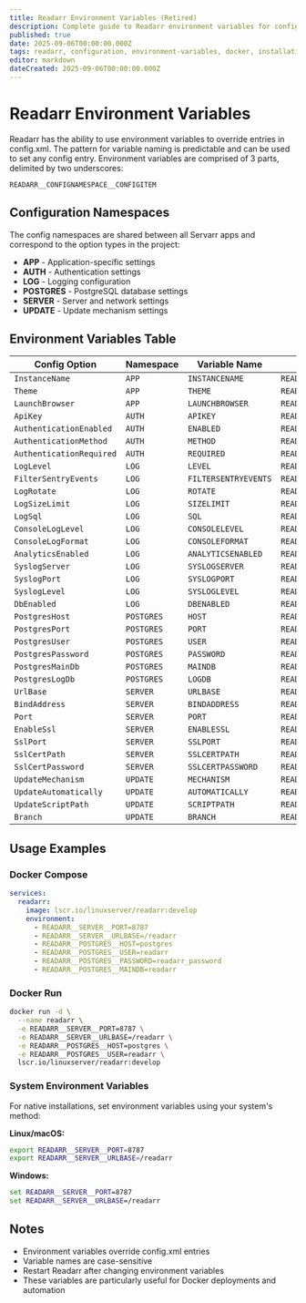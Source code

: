 ```yaml
---
title: Readarr Environment Variables (Retired)
description: Complete guide to Readarr environment variables for configuration management including Docker, database, authentication, and server settings
published: true
date: 2025-09-06T00:00:00.000Z
tags: readarr, configuration, environment-variables, docker, installation, postgres
editor: markdown
dateCreated: 2025-09-06T00:00:00.000Z
---
```


# Readarr Environment Variables

Readarr has the ability to use environment variables to override entries in config.xml. The pattern for variable naming is predictable and can be used to set any config entry. Environment variables are comprised of 3 parts, delimited by two underscores:

`READARR__CONFIGNAMESPACE__CONFIGITEM`

## Configuration Namespaces

The config namespaces are shared between all Servarr apps and correspond to the option types in the project:

- **APP** - Application-specific settings
- **AUTH** - Authentication settings
- **LOG** - Logging configuration
- **POSTGRES** - PostgreSQL database settings
- **SERVER** - Server and network settings
- **UPDATE** - Update mechanism settings

## Environment Variables Table

| Config Option | Namespace | Variable Name | Full Environment Variable |
|---------------|-----------|---------------|---------------------------|
| `InstanceName` | `APP` | `INSTANCENAME` | `READARR__APP__INSTANCENAME` |
| `Theme` | `APP` | `THEME` | `READARR__APP__THEME` |
| `LaunchBrowser` | `APP` | `LAUNCHBROWSER` | `READARR__APP__LAUNCHBROWSER` |
| `ApiKey` | `AUTH` | `APIKEY` | `READARR__AUTH__APIKEY` |
| `AuthenticationEnabled` | `AUTH` | `ENABLED` | `READARR__AUTH__ENABLED` |
| `AuthenticationMethod` | `AUTH` | `METHOD` | `READARR__AUTH__METHOD` |
| `AuthenticationRequired` | `AUTH` | `REQUIRED` | `READARR__AUTH__REQUIRED` |
| `LogLevel` | `LOG` | `LEVEL` | `READARR__LOG__LEVEL` |
| `FilterSentryEvents` | `LOG` | `FILTERSENTRYEVENTS` | `READARR__LOG__FILTERSENTRYEVENTS` |
| `LogRotate` | `LOG` | `ROTATE` | `READARR__LOG__ROTATE` |
| `LogSizeLimit` | `LOG` | `SIZELIMIT` | `READARR__LOG__SIZELIMIT` |
| `LogSql` | `LOG` | `SQL` | `READARR__LOG__SQL` |
| `ConsoleLogLevel` | `LOG` | `CONSOLELEVEL` | `READARR__LOG__CONSOLELEVEL` |
| `ConsoleLogFormat` | `LOG` | `CONSOLEFORMAT` | `READARR__LOG__CONSOLEFORMAT` |
| `AnalyticsEnabled` | `LOG` | `ANALYTICSENABLED` | `READARR__LOG__ANALYTICSENABLED` |
| `SyslogServer` | `LOG` | `SYSLOGSERVER` | `READARR__LOG__SYSLOGSERVER` |
| `SyslogPort` | `LOG` | `SYSLOGPORT` | `READARR__LOG__SYSLOGPORT` |
| `SyslogLevel` | `LOG` | `SYSLOGLEVEL` | `READARR__LOG__SYSLOGLEVEL` |
| `DbEnabled` | `LOG` | `DBENABLED` | `READARR__LOG__DBENABLED` |
| `PostgresHost` | `POSTGRES` | `HOST` | `READARR__POSTGRES__HOST` |
| `PostgresPort` | `POSTGRES` | `PORT` | `READARR__POSTGRES__PORT` |
| `PostgresUser` | `POSTGRES` | `USER` | `READARR__POSTGRES__USER` |
| `PostgresPassword` | `POSTGRES` | `PASSWORD` | `READARR__POSTGRES__PASSWORD` |
| `PostgresMainDb` | `POSTGRES` | `MAINDB` | `READARR__POSTGRES__MAINDB` |
| `PostgresLogDb` | `POSTGRES` | `LOGDB` | `READARR__POSTGRES__LOGDB` |
| `UrlBase` | `SERVER` | `URLBASE` | `READARR__SERVER__URLBASE` |
| `BindAddress` | `SERVER` | `BINDADDRESS` | `READARR__SERVER__BINDADDRESS` |
| `Port` | `SERVER` | `PORT` | `READARR__SERVER__PORT` |
| `EnableSsl` | `SERVER` | `ENABLESSL` | `READARR__SERVER__ENABLESSL` |
| `SslPort` | `SERVER` | `SSLPORT` | `READARR__SERVER__SSLPORT` |
| `SslCertPath` | `SERVER` | `SSLCERTPATH` | `READARR__SERVER__SSLCERTPATH` |
| `SslCertPassword` | `SERVER` | `SSLCERTPASSWORD` | `READARR__SERVER__SSLCERTPASSWORD` |
| `UpdateMechanism` | `UPDATE` | `MECHANISM` | `READARR__UPDATE__MECHANISM` |
| `UpdateAutomatically` | `UPDATE` | `AUTOMATICALLY` | `READARR__UPDATE__AUTOMATICALLY` |
| `UpdateScriptPath` | `UPDATE` | `SCRIPTPATH` | `READARR__UPDATE__SCRIPTPATH` |
| `Branch` | `UPDATE` | `BRANCH` | `READARR__UPDATE__BRANCH` |

## Usage Examples

### Docker Compose

```yaml
services:
  readarr:
    image: lscr.io/linuxserver/readarr:develop
    environment:
      - READARR__SERVER__PORT=8787
      - READARR__SERVER__URLBASE=/readarr
      - READARR__POSTGRES__HOST=postgres
      - READARR__POSTGRES__USER=readarr
      - READARR__POSTGRES__PASSWORD=readarr_password
      - READARR__POSTGRES__MAINDB=readarr
```

### Docker Run

```bash
docker run -d \
  --name readarr \
  -e READARR__SERVER__PORT=8787 \
  -e READARR__SERVER__URLBASE=/readarr \
  -e READARR__POSTGRES__HOST=postgres \
  -e READARR__POSTGRES__USER=readarr \
  lscr.io/linuxserver/readarr:develop
```

### System Environment Variables

For native installations, set environment variables using your system's method:

**Linux/macOS:**

```bash
export READARR__SERVER__PORT=8787
export READARR__SERVER__URLBASE=/readarr
```

**Windows:**

```cmd
set READARR__SERVER__PORT=8787
set READARR__SERVER__URLBASE=/readarr
```

## Notes

- Environment variables override config.xml entries
- Variable names are case-sensitive
- Restart Readarr after changing environment variables
- These variables are particularly useful for Docker deployments and automation
